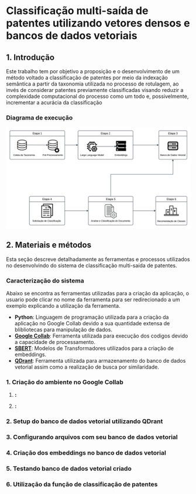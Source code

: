 
# Classificação multi-saída de patentes utilizando vetores densos e bancos de dados vetoriais
## 1. Introdução

Este trabalho tem por objetivo a proposição e o desenvolvimento de um método voltado a classificação de patentes por meio da indexação semântica a partir da taxonomia utilizada no processo de rotulagem, ao invés de considerar patentes previamente classificadas visando reduzir a complexidade computacional do processo como um todo e, possivelmente, incrementar a acurácia da classificação

### Diagrama de execução
![diagrama_de_execucao](https://github.com/alacides/multi-output-taxonomy-classifier/blob/main/resources/Concept%20map.png?raw=true)

## 2. Materiais e métodos 

Esta seção descreve detalhadamente as ferramentas e processos utilizados no desenvolvindo do sistema de classificação multi-saída de patentes. 

### Caracterização do sistema
Abaixo se encontra as ferramentas utilizadas para a criação da aplicação, o usuario pode clicar no nome da ferramenta para ser redirecionado a um exemplo explicando a utilização da ferramenta.

- **Python**: Linguagem de programação utilizada para a criação da aplicação no Google Collab devido a sua quantidade extensa de blibliotecas para manipulação de dados.
- [**Google Collab**](https://github.com/alacides/multi-output-taxonomy-classifier/tree/main/resources/Google%20Collab): Ferramenta utilizada para execução dos codigos devido a capacidade de processamento.
- [**SBERT**](https://github.com/alacides/multi-output-taxonomy-classifier/tree/main/resources/SBert): Modelos de Transformadores utilizados para a criação de embeddings.
- [**QDrant**](https://github.com/alacides/multi-output-taxonomy-classifier/tree/main/resources/QDrant): Ferramenta utilizada para armazenamento do banco de dados vetorial assim como a realização de busca por similaridade.

### 1. Criação do ambiente no Google Collab
1. **:**

2. **:**

### 2. Setup do banco de dados vetorial utilizando QDrant

### 3. Configurando arquivos com seu banco de dados vetorial

### 4. Criação dos embeddings no banco de dados vetorial

### 5. Testando banco de dados vetorial criado

### 6. Utilização da função de classificação de patentes